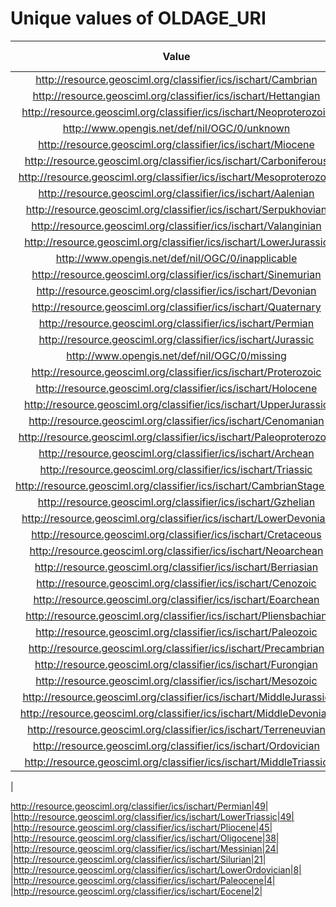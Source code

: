 
Unique values of OLDAGE_URI
===========================

|Value|Number of Occurrences|
| :---: | :---: |
|http://resource.geosciml.org/classifier/ics/ischart/Cambrian|14766|
|http://resource.geosciml.org/classifier/ics/ischart/Hettangian|10923|
|http://resource.geosciml.org/classifier/ics/ischart/Neoproterozoic|8586|
|http://www.opengis.net/def/nil/OGC/0/unknown|5809|
|http://resource.geosciml.org/classifier/ics/ischart/Miocene|5189|
|http://resource.geosciml.org/classifier/ics/ischart/Carboniferous|4855|
|http://resource.geosciml.org/classifier/ics/ischart/Mesoproterozoic|4458|
|http://resource.geosciml.org/classifier/ics/ischart/Aalenian|3629|
|http://resource.geosciml.org/classifier/ics/ischart/Serpukhovian|2986|
|http://resource.geosciml.org/classifier/ics/ischart/Valanginian|2917|
|http://resource.geosciml.org/classifier/ics/ischart/LowerJurassic|2653|
|http://www.opengis.net/def/nil/OGC/0/inapplicable|2536|
|http://resource.geosciml.org/classifier/ics/ischart/Sinemurian|2522|
|http://resource.geosciml.org/classifier/ics/ischart/Devonian|2517|
|http://resource.geosciml.org/classifier/ics/ischart/Quaternary|2376|
|http://resource.geosciml.org/classifier/ics/ischart/Permian|2200|
|http://resource.geosciml.org/classifier/ics/ischart/Jurassic|1692|
|http://www.opengis.net/def/nil/OGC/0/missing|1650|
|http://resource.geosciml.org/classifier/ics/ischart/Proterozoic|1244|
|http://resource.geosciml.org/classifier/ics/ischart/Holocene|1192|
|http://resource.geosciml.org/classifier/ics/ischart/UpperJurassic|1126|
|http://resource.geosciml.org/classifier/ics/ischart/Cenomanian|1052|
|http://resource.geosciml.org/classifier/ics/ischart/Paleoproterozoic|932|
|http://resource.geosciml.org/classifier/ics/ischart/Archean|895|
|http://resource.geosciml.org/classifier/ics/ischart/Triassic|622|
|http://resource.geosciml.org/classifier/ics/ischart/CambrianStage10|601|
|http://resource.geosciml.org/classifier/ics/ischart/Gzhelian|566|
|http://resource.geosciml.org/classifier/ics/ischart/LowerDevonian|483|
|http://resource.geosciml.org/classifier/ics/ischart/Cretaceous|398|
|http://resource.geosciml.org/classifier/ics/ischart/Neoarchean|390|
|http://resource.geosciml.org/classifier/ics/ischart/Berriasian|383|
|http://resource.geosciml.org/classifier/ics/ischart/Cenozoic|378|
|http://resource.geosciml.org/classifier/ics/ischart/Eoarchean|348|
|http://resource.geosciml.org/classifier/ics/ischart/Pliensbachian|339|
|http://resource.geosciml.org/classifier/ics/ischart/Paleozoic|284|
|http://resource.geosciml.org/classifier/ics/ischart/Precambrian|264|
|http://resource.geosciml.org/classifier/ics/ischart/Furongian|255|
|http://resource.geosciml.org/classifier/ics/ischart/Mesozoic|217|
|http://resource.geosciml.org/classifier/ics/ischart/MiddleJurassic|186|
|http://resource.geosciml.org/classifier/ics/ischart/MiddleDevonian|185|
|http://resource.geosciml.org/classifier/ics/ischart/Terreneuvian|145|
|http://resource.geosciml.org/classifier/ics/ischart/Ordovician|109|
|http://resource.geosciml.org/classifier/ics/ischart/MiddleTriassic|63|
|

http://resource.geosciml.org/classifier/ics/ischart/Permian|49|
|http://resource.geosciml.org/classifier/ics/ischart/LowerTriassic|49|
|http://resource.geosciml.org/classifier/ics/ischart/Pliocene|45|
|http://resource.geosciml.org/classifier/ics/ischart/Oligocene|38|
|http://resource.geosciml.org/classifier/ics/ischart/Messinian|24|
|http://resource.geosciml.org/classifier/ics/ischart/Silurian|21|
|http://resource.geosciml.org/classifier/ics/ischart/LowerOrdovician|8|
|http://resource.geosciml.org/classifier/ics/ischart/Paleocene|4|
|http://resource.geosciml.org/classifier/ics/ischart/Eocene|2|

